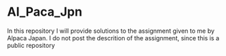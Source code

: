 # Al_Paca_Jpn

In this repository I will provide solutions to the 
assignment given to me by Alpaca Japan.
I do not post the descrition of the assignment,
since this is a public repository